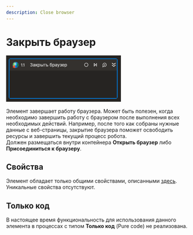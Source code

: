 ```yaml
---
description: Close browser
---
```


# Закрыть браузер 

![](<../../../.gitbook/assets1/Browser-Close.PNG>)

Элемент завершает работу браузера. Может быть полезен, когда необходимо завершить работу с браузером после выполнения всех необходимых действий. 
Например, после того как собраны нужные данные с веб-страницы, закрытие браузера поможет освободить ресурсы и завершить текущий процесс робота.  
Должен размещаться внутри контейнера **Открыть браузер** либо **Присоединиться к браузеру**.

## Свойства

Элемент обладает только общими свойствами, описанными [здесь](https://docs.primo-rpa.ru/primo-rpa/primo-studio/process/elements#svoistva-elementa). Уникальные свойства отсутствуют.

## Только код

В настоящее время функциональность для использования данного элемента в процессах с типом **Только код** (Pure code) не реализована.

